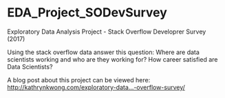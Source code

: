 # EDA_Project_SODevSurvey

Exploratory Data Analysis Project - Stack Overflow Developrer Survey (2017)

Using the stack overflow data answer this question: 
Where are data scientists working and who are they working for? How career satisfied are Data Scientists?

A blog post about this project can be viewed here: http://kathrynkwong.com/exploratory-data…-overflow-survey/

